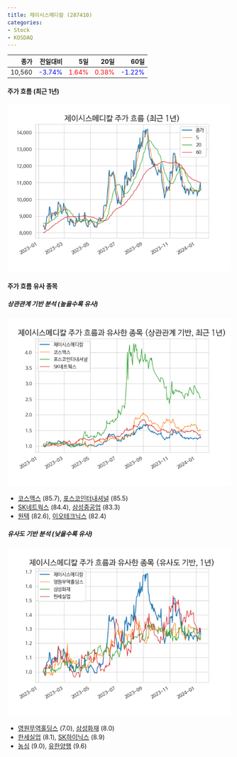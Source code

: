 ```yaml
---
title: 제이시스메디칼 (287410)
categories:
- Stock
- KOSDAQ
---
```


|종가|전일대비|5일|20일|60일|
|---:|-------:|--:|---:|---:|
|10,560|<span style="color: blue">-3.74%</span>|<span style="color: red">1.64%</span>|<span style="color: red">0.38%</span>|<span style="color: blue">-1.22%</span>|

<!-- more -->


#### 주가 흐름 (최근 1년)
![287410](/assets/images/stock/287410.png)


#### 주가 흐름 유사 종목


##### 상관관계 기반 분석 (높을수록 유사)
![287410](/assets/images/stock/287410_corr.png)
- [코스맥스](/192820/) (85.7), [포스코인터내셔널](/047050/) (85.5)
- [SK네트웍스](/001740/) (84.4), [삼성중공업](/010140/) (83.3)
- [원텍](/336570/) (82.6), [이오테크닉스](/039030/) (82.4)


##### 유사도 기반 분석 (낮을수록 유사)	
![287410](/assets/images/stock/287410_sim.png)
- [영원무역홀딩스](/009970/) (7.0), [삼성화재](/000810/) (8.0)
- [한세실업](/105630/) (8.1), [SK하이닉스](/000660/) (8.9)
- [농심](/004370/) (9.0), [유한양행](/000100/) (9.6)